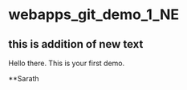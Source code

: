 # webapps_git_demo_1_NE

## this is addition of new text

Hello there.
This is your first demo.

**Sarath